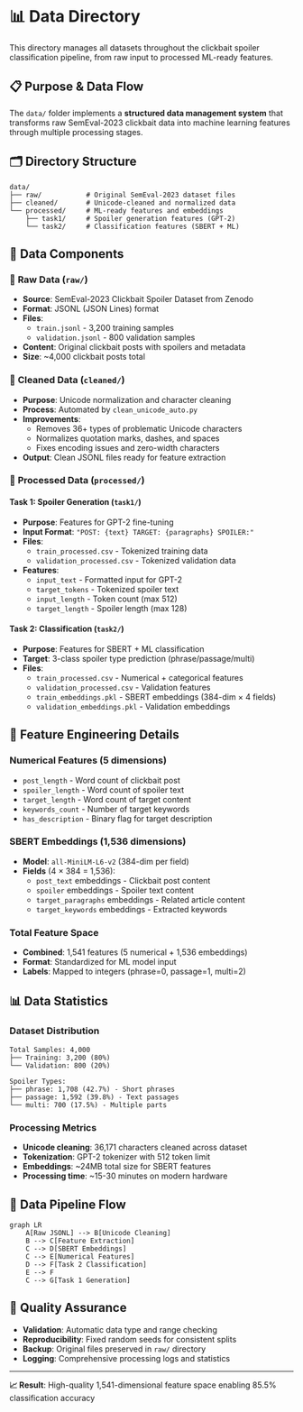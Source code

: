 # 📊 Data Directory

This directory manages all datasets throughout the clickbait spoiler classification pipeline, from raw input to processed ML-ready features.

## 📋 **Purpose & Data Flow**

The `data/` folder implements a **structured data management system** that transforms raw SemEval-2023 clickbait data into machine learning features through multiple processing stages.

## 🗂️ **Directory Structure**

```
data/
├── raw/           # Original SemEval-2023 dataset files
├── cleaned/       # Unicode-cleaned and normalized data  
└── processed/     # ML-ready features and embeddings
    ├── task1/     # Spoiler generation features (GPT-2)
    └── task2/     # Classification features (SBERT + ML)
```

## 📄 **Data Components**

### 📁 **Raw Data (`raw/`)**
- **Source**: SemEval-2023 Clickbait Spoiler Dataset from Zenodo
- **Format**: JSONL (JSON Lines) format
- **Files**:
  - `train.jsonl` - 3,200 training samples
  - `validation.jsonl` - 800 validation samples
- **Content**: Original clickbait posts with spoilers and metadata
- **Size**: ~4,000 clickbait posts total

### 🧹 **Cleaned Data (`cleaned/`)**
- **Purpose**: Unicode normalization and character cleaning
- **Process**: Automated by `clean_unicode_auto.py`
- **Improvements**:
  - Removes 36+ types of problematic Unicode characters
  - Normalizes quotation marks, dashes, and spaces
  - Fixes encoding issues and zero-width characters
- **Output**: Clean JSONL files ready for feature extraction

### 🔨 **Processed Data (`processed/`)**

#### **Task 1: Spoiler Generation (`task1/`)**
- **Purpose**: Features for GPT-2 fine-tuning
- **Input Format**: `"POST: {text} TARGET: {paragraphs} SPOILER:"`
- **Files**:
  - `train_processed.csv` - Tokenized training data
  - `validation_processed.csv` - Tokenized validation data
- **Features**:
  - `input_text` - Formatted input for GPT-2
  - `target_tokens` - Tokenized spoiler text
  - `input_length` - Token count (max 512)
  - `target_length` - Spoiler length (max 128)

#### **Task 2: Classification (`task2/`)**
- **Purpose**: Features for SBERT + ML classification
- **Target**: 3-class spoiler type prediction (phrase/passage/multi)
- **Files**:
  - `train_processed.csv` - Numerical + categorical features
  - `validation_processed.csv` - Validation features
  - `train_embeddings.pkl` - SBERT embeddings (384-dim × 4 fields)
  - `validation_embeddings.pkl` - Validation embeddings

## 🧮 **Feature Engineering Details**

### **Numerical Features (5 dimensions)**
- `post_length` - Word count of clickbait post
- `spoiler_length` - Word count of spoiler text
- `target_length` - Word count of target content
- `keywords_count` - Number of target keywords
- `has_description` - Binary flag for target description

### **SBERT Embeddings (1,536 dimensions)**
- **Model**: `all-MiniLM-L6-v2` (384-dim per field)
- **Fields** (4 × 384 = 1,536):
  - `post_text` embeddings - Clickbait post content
  - `spoiler` embeddings - Spoiler text content  
  - `target_paragraphs` embeddings - Related article content
  - `target_keywords` embeddings - Extracted keywords

### **Total Feature Space**
- **Combined**: 1,541 features (5 numerical + 1,536 embeddings)
- **Format**: Standardized for ML model input
- **Labels**: Mapped to integers (phrase=0, passage=1, multi=2)

## 📊 **Data Statistics**

### **Dataset Distribution**
```
Total Samples: 4,000
├── Training: 3,200 (80%)
└── Validation: 800 (20%)

Spoiler Types:
├── phrase: 1,708 (42.7%) - Short phrases
├── passage: 1,592 (39.8%) - Text passages  
└── multi: 700 (17.5%) - Multiple parts
```

### **Processing Metrics**
- **Unicode cleaning**: 36,171 characters cleaned across dataset
- **Tokenization**: GPT-2 tokenizer with 512 token limit
- **Embeddings**: ~24MB total size for SBERT features
- **Processing time**: ~15-30 minutes on modern hardware

## 🔄 **Data Pipeline Flow**

```mermaid
graph LR
    A[Raw JSONL] --> B[Unicode Cleaning]
    B --> C[Feature Extraction]
    C --> D[SBERT Embeddings]
    C --> E[Numerical Features]
    D --> F[Task 2 Classification]
    E --> F
    C --> G[Task 1 Generation]
```

## 🎯 **Quality Assurance**

- **Validation**: Automatic data type and range checking
- **Reproducibility**: Fixed random seeds for consistent splits
- **Backup**: Original files preserved in `raw/` directory
- **Logging**: Comprehensive processing logs and statistics

---

**📈 Result**: High-quality 1,541-dimensional feature space enabling 85.5% classification accuracy 